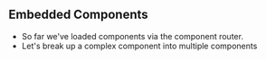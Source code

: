## Embedded Components

* So far we've loaded components via the component router.
* Let's break up a complex component into multiple components
